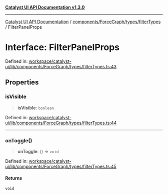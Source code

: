 [**Catalyst UI API Documentation v1.3.0**](../../../../../README.md)

---

[Catalyst UI API Documentation](../../../../../README.md) / [components/ForceGraph/types/filterTypes](../README.md) / FilterPanelProps

# Interface: FilterPanelProps

Defined in: [workspace/catalyst-ui/lib/components/ForceGraph/types/filterTypes.ts:43](https://github.com/TheBranchDriftCatalyst/catalyst-ui/blob/main/lib/components/ForceGraph/types/filterTypes.ts#L43)

## Properties

### isVisible

> **isVisible**: `boolean`

Defined in: [workspace/catalyst-ui/lib/components/ForceGraph/types/filterTypes.ts:44](https://github.com/TheBranchDriftCatalyst/catalyst-ui/blob/main/lib/components/ForceGraph/types/filterTypes.ts#L44)

---

### onToggle()

> **onToggle**: () => `void`

Defined in: [workspace/catalyst-ui/lib/components/ForceGraph/types/filterTypes.ts:45](https://github.com/TheBranchDriftCatalyst/catalyst-ui/blob/main/lib/components/ForceGraph/types/filterTypes.ts#L45)

#### Returns

`void`
